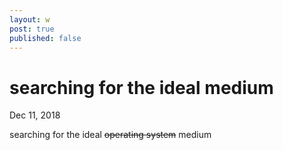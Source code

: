 ```yaml
---
layout: w
post: true
published: false
---
```

# searching for the ideal medium

Dec 11, 2018

searching for the ideal ~~operating system~~ medium
